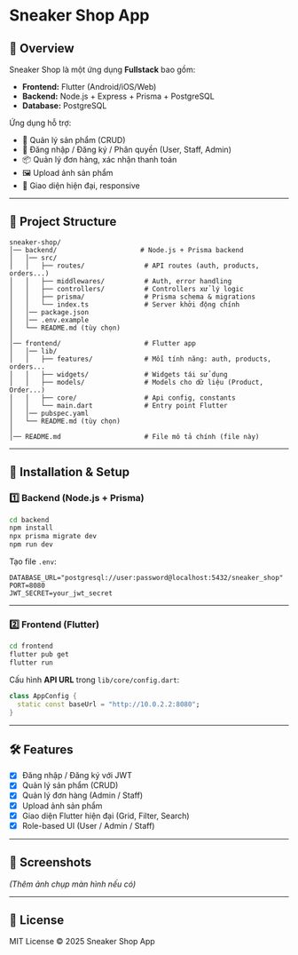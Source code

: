 
# Sneaker Shop App

## 📖 Overview
Sneaker Shop là một ứng dụng **Fullstack** bao gồm:
- **Frontend:** Flutter (Android/iOS/Web)
- **Backend:** Node.js + Express + Prisma + PostgreSQL
- **Database:** PostgreSQL

Ứng dụng hỗ trợ:
- 🛒 Quản lý sản phẩm (CRUD)
- 👤 Đăng nhập / Đăng ký / Phân quyền (User, Staff, Admin)
- 📦 Quản lý đơn hàng, xác nhận thanh toán
- 🖼️ Upload ảnh sản phẩm
- 📱 Giao diện hiện đại, responsive

---

## 📂 Project Structure

```
sneaker-shop/
│── backend/                     # Node.js + Prisma backend
│   │── src/
│   │   ├── routes/               # API routes (auth, products, orders...)
│   │   ├── middlewares/          # Auth, error handling
│   │   ├── controllers/          # Controllers xử lý logic
│   │   ├── prisma/               # Prisma schema & migrations
│   │   └── index.ts              # Server khởi động chính
│   │── package.json
│   │── .env.example
│   └── README.md (tùy chọn)
│
│── frontend/                     # Flutter app
│   │── lib/
│   │   ├── features/             # Mỗi tính năng: auth, products, orders...
│   │   ├── widgets/              # Widgets tái sử dụng
│   │   ├── models/               # Models cho dữ liệu (Product, Order...)
│   │   ├── core/                 # Api config, constants
│   │   └── main.dart             # Entry point Flutter
│   │── pubspec.yaml
│   └── README.md (tùy chọn)
│
│── README.md                     # File mô tả chính (file này)
```

---

## 🚀 Installation & Setup

### 1️⃣ Backend (Node.js + Prisma)
```bash
cd backend
npm install
npx prisma migrate dev
npm run dev
```

Tạo file `.env`:
```
DATABASE_URL="postgresql://user:password@localhost:5432/sneaker_shop"
PORT=8080
JWT_SECRET=your_jwt_secret
```

---

### 2️⃣ Frontend (Flutter)
```bash
cd frontend
flutter pub get
flutter run
```

Cấu hình **API URL** trong `lib/core/config.dart`:
```dart
class AppConfig {
  static const baseUrl = "http://10.0.2.2:8080";
}
```

---

## 🛠️ Features

- [x] Đăng nhập / Đăng ký với JWT
- [x] Quản lý sản phẩm (CRUD)
- [x] Quản lý đơn hàng (Admin / Staff)
- [x] Upload ảnh sản phẩm
- [x] Giao diện Flutter hiện đại (Grid, Filter, Search)
- [x] Role-based UI (User / Admin / Staff)

---

## 📸 Screenshots

*(Thêm ảnh chụp màn hình nếu có)*

---

## 📜 License
MIT License © 2025 Sneaker Shop App
